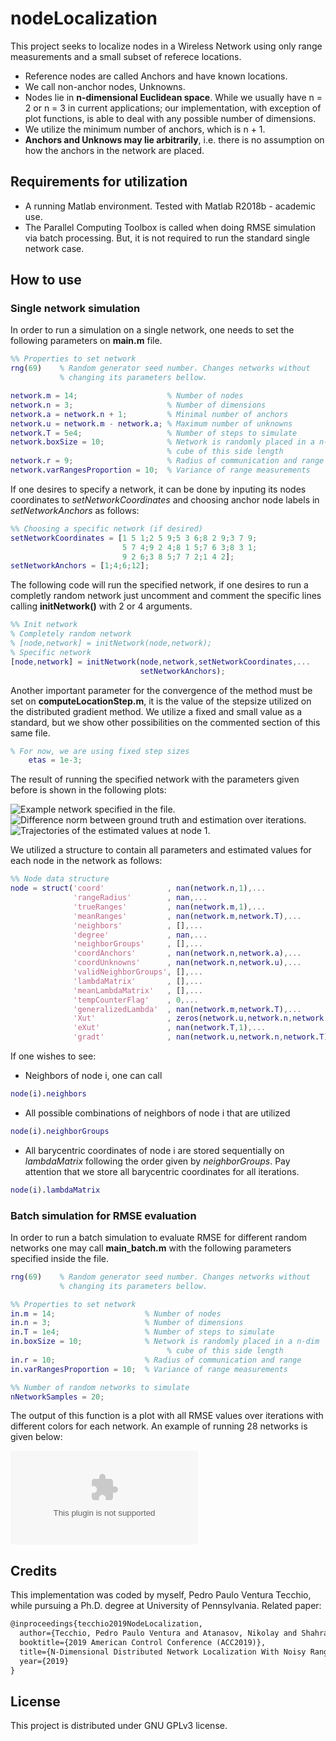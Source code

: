 # nodeLocalization
This project seeks to localize nodes in a Wireless Network using only range measurements and a small subset of referece locations.
* Reference nodes are called Anchors and have known locations.
* We call non-anchor nodes, Unknowns.
* Nodes lie in **n-dimensional Euclidean space**. While we usually have n = 2 or n = 3 in current applications; our implementation, with exception of plot functions, is able to deal with any possible number of dimensions.
* We utilize the minimum number of anchors, which is n + 1.
* **Anchors and Unknows may lie arbitrarily**, i.e. there is no assumption on how the anchors in the network are placed.

## Requirements for utilization
* A running Matlab environment. Tested with Matlab R2018b - academic use.
* The Parallel Computing Toolbox is called when doing RMSE simulation via batch processing. But, it is not required to run the standard single network case.

## How to use

### Single network simulation
In order to run a simulation on a single network, one needs to set the following parameters on **main.m** file.
````matlab
%% Properties to set network
rng(69)    % Random generator seed number. Changes networks without 
           % changing its parameters bellow.

network.m = 14;                    % Number of nodes 
network.n = 3;                     % Number of dimensions
network.a = network.n + 1;         % Minimal number of anchors
network.u = network.m - network.a; % Maximum number of unknowns
network.T = 5e4;                   % Number of steps to simulate
network.boxSize = 10;              % Network is randomly placed in a n-dim 
                                   % cube of this side length
network.r = 9;                     % Radius of communication and range
network.varRangesProportion = 10;  % Variance of range measurements
````

If one desires to specify a network, it can be done by inputing its nodes coordinates to *setNetworkCoordinates* and choosing anchor node labels in *setNetworkAnchors* as follows:
````matlab
%% Choosing a specific network (if desired)
setNetworkCoordinates = [1 5 1;2 5 9;5 3 6;8 2 9;3 7 9;
                         5 7 4;9 2 4;8 1 5;7 6 3;8 3 1;
                         9 2 6;3 8 5;7 7 2;1 4 2];
setNetworkAnchors = [1;4;6;12];
````

The following code will run the specified network, if one desires to run a completly random network just uncomment and comment the specific lines calling **initNetwork()** with 2 or 4 arguments.
````matlab
%% Init network
% Completely random network
% [node,network] = initNetwork(node,network);
% Specific network
[node,network] = initNetwork(node,network,setNetworkCoordinates,...
                             setNetworkAnchors);
````

Another important parameter for the convergence of the method must be set on **computeLocationStep.m**, it is the value of the stepsize utilized on the distributed gradient method. We utilize a fixed and small value as a standard, but we show other possibilities on the commented section of this same file.
````matlab
% For now, we are using fixed step sizes
    etas = 1e-3;
````

The result of running the specified network with the parameters given before is shown in the following plots:

![Example network specified in the file.](/network_14nodes_example_case_5e4iterations.png)
![Difference norm between ground truth and estimation over iterations.](/difference_14nodes_example_case_5e4iterations.png)
![Trajectories of the estimated values at node 1.](/trajectories_14nodes_example_case_5e4iterations.png)

We utilized a structure to contain all parameters and estimated values for each node in the network as follows:
````matlab
%% Node data structure
node = struct('coord'              , nan(network.n,1),...
              'rangeRadius'        , nan,...
              'trueRanges'         , nan(network.m,1),...
              'meanRanges'         , nan(network.m,network.T),...
              'neighbors'          , [],...
              'degree'             , nan,...
              'neighborGroups'     , [],...
              'coordAnchors'       , nan(network.n,network.a),...
              'coordUnknowns'      , nan(network.n,network.u),...
              'validNeighborGroups', [],...
              'lambdaMatrix'       , [],...
              'meanLambdaMatrix'   , [],...
              'tempCounterFlag'    , 0,...
              'generalizedLambda'  , nan(network.m,network.T),...
              'Xut'                , zeros(network.u,network.n,network.T),...
              'eXut'               , nan(network.T,1),...
              'gradt'              , nan(network.u,network.n,network.T));
````
If one wishes to see:
* Neighbors of node i, one can call
````matlab
node(i).neighbors
````
* All possible combinations of neighbors of node i that are utilized
````matlab
node(i).neighborGroups
````
* All barycentric coordinates of node i are stored sequentially on *lambdaMatrix* following the order given by *neighborGroups*. Pay attention that we store all barycentric coordinates for all iterations.
````matlab
node(i).lambdaMatrix
````

### Batch simulation for RMSE evaluation

In order to run a batch simulation to evaluate RMSE for different random networks one may call **main_batch.m** with the following parameters specified inside the file.

````matlab
rng(69)    % Random generator seed number. Changes networks without 
           % changing its parameters bellow.

%% Properties to set network
in.m = 14;                    % Number of nodes 
in.n = 3;                     % Number of dimensions
in.T = 1e4;                   % Number of steps to simulate
in.boxSize = 10;              % Network is randomly placed in a n-dim 
                                   % cube of this side length
in.r = 10;                    % Radius of communication and range
in.varRangesProportion = 10;  % Variance of range measurements
````
````matlab
%% Number of random networks to simulate
nNetworkSamples = 20; 
````
The output of this function is a plot with all RMSE values over iterations with different colors for each network. An example of running 28 networks is given below:

![RMSE simulation of 28 random networks](/first_RMSE_simulated_run_with_28_random_networks_and_same_parameters.eps)

## Credits
This implementation was coded by myself, Pedro Paulo Ventura Tecchio, while pursuing a Ph.D. degree at University of Pennsylvania. Related paper:

```latex
@inproceedings{tecchio2019NodeLocalization,
  author={Tecchio, Pedro Paulo Ventura and Atanasov, Nikolay and Shahrampour, Shahin and Pappas, George J.},
  booktitle={2019 American Control Conference (ACC2019)},
  title={N-Dimensional Distributed Network Localization With Noisy Range Measurements and Arbitrary Anchor Placement},
  year={2019}
}
```

## License
This project is distributed under GNU GPLv3 license.

